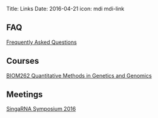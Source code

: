 Title: Links
Date: 2016-04-21
icon: mdi mdi-link

## FAQ

[Frequently Asked Questions](http://yeolab.github.io/faq/)

## Courses
[BIOM262 Quantitative Methods in Genetics and Genomics](https://biom262.github.io/biom262-2016/)


## Meetings

[SingaRNA Symposium 2016](http://yeolab.github.io/singarna-symposium-2016/)
